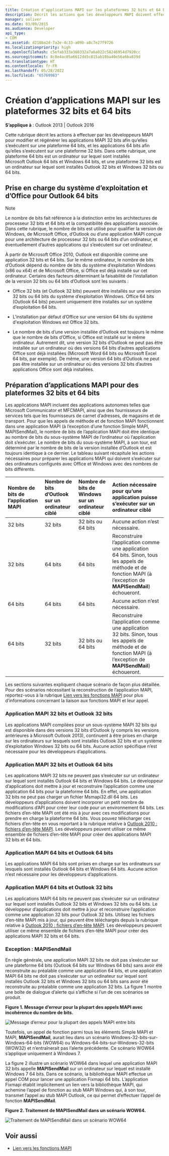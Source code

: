 ```yaml
---
title: Création d’applications MAPI sur les plateformes 32 bits et 64 bits
description: Décrit les actions que les développeurs MAPI doivent effectuer pour modifier et reconstruire les applications MAPI 32 bits à exécuter sur une plate-forme 64 bits et les applications 64 bits à exécuter sur une plate-forme 32 bits.
manager: soliver
ms.date: 03/09/2015
ms.audience: Developer
api_type:
- COM
ms.assetid: d218ba2d-7a2e-4c33-a09b-a8c7e27f9726
ms.localizationpriority: high
ms.openlocfilehash: c5efab333a360332a7a6a022c58246954d7920cc
ms.sourcegitcommit: 8c8e4ac05a6612dd5c815ab18ba40e56a6ba839d
ms.translationtype: HT
ms.contentlocale: fr-FR
ms.lasthandoff: 05/28/2022
ms.locfileid: "65769983"
---
```

# <a name="building-mapi-applications-on-32-bit-and-64-bit-platforms"></a>Création d’applications MAPI sur les plateformes 32 bits et 64 bits

**S’applique à** : Outlook 2013 | Outlook 2016 
  
Cette rubrique décrit les actions à effectuer par les développeurs MAPI pour modifier et régénérer les applications MAPI 32 bits afin qu’elles s’exécutent sur une plateforme 64 bits, et les applications 64 bits afin qu’elles s’exécutent sur une plateforme 32 bits. Dans cette rubrique, une plateforme 64 bits est un ordinateur sur lequel sont installés Microsoft Outlook 64 bits et Windows 64 bits, et une plateforme 32 bits est un ordinateur sur lequel sont installés Outlook 32 bits et Windows 32 bits ou 64 bits. 
  
## <a name="operating-system-and-office-support-for-64-bit-outlook"></a>Prise en charge du système d’exploitation et d’Office pour Outlook 64 bits

> [!NOTE]
> Le nombre de bits fait référence à la distinction entre les architectures de processeur 32 bits et 64 bits et la compatibilité des applications associée. Dans cette rubrique, le nombre de bits est utilisé pour qualifier la version de Windows, de Microsoft Office, d’Outlook ou d’une application MAPI conçue pour une architecture de processeur 32 bits ou 64 bits d’un ordinateur, et éventuellement d’autres applications qui s’exécutent sur cet ordinateur. 
  
À partir de Microsoft Office 2010, Outlook est disponible comme une application 32 bits et 64 bits. Sur le même ordinateur, le nombre de bits d’Outlook dépend du nombre de bits du système d’exploitation Windows (x86 ou x64) et de Microsoft Office, si Office est déjà installé sur cet ordinateur. Certains des facteurs déterminant la faisabilité de l’installation de la version 32 bits ou 64 bits d’Outlook sont les suivants :
  
- Office 32 bits (et Outlook 32 bits) peuvent être installés sur une version 32 bits ou 64 bits du système d’exploitation Windows. Office 64 bits (Outlook 64 bits) peuvent uniquement être installés sur un système d’exploitation 64 bits.
    
- L'installation par défaut d’Office sur une version 64 bits du système d'exploitation Windows est Office 32 bits.
    
- Le nombre de bits d’une version installée d’Outlook est toujours le même que le nombre de bits d’Office, si Office est installé sur le même ordinateur. Autrement dit, une version 32 bits d’Outlook ne peut pas être installée sur un ordinateur où des versions 64 bits d’autres applications Office sont déjà installées (Microsoft Word 64 bits ou Microsoft Excel 64 bits, par exemple). De même, une version 64 bits d’Outlook ne peut pas être installée sur un ordinateur où des versions 32 bits d’autres applications Office sont déjà installées.
    
## <a name="preparing-mapi-applications-for-32-bit-and-64-bit-platforms"></a>Préparation d’applications MAPI pour des plateformes 32 bits et 64 bits

Les applications MAPI incluent des applications autonomes telles que Microsoft Communicator et MFCMAPI, ainsi que des fournisseurs de services tels que les fournisseurs de carnet d’adresses, de magasins et de transport. Pour que les appels de méthode et de fonction MAPI fonctionnent dans une application MAPI (à l’exception d’une fonction Simple MAPI, MAPISendMail), le nombre de bits de l’application MAPI doit être identique au nombre de bits du sous-système MAPI de l’ordinateur où l’application doit s’exécuter. Le nombre de bits du sous-système MAPI, à son tour, est déterminé par le nombre de bits de la version installée d’Outlook et est toujours identique à ce dernier. Le tableau suivant récapitule les actions nécessaires pour préparer les applications MAPI qui doivent s’exécuter sur des ordinateurs configurés avec Office et Windows avec des nombres de bits différents.
  
|Nombre de bits de l’application MAPI|Nombre de bits d’Outlook sur un ordinateur ciblé|Nombre de bits de Windows sur un ordinateur ciblé|Action nécessaire pour qu’une application puisse s’exécuter sur un ordinateur ciblé|
|:-----|:-----|:-----|:-----|
|32 bits  <br/> |32 bits  <br/> |32 bits ou 64 bits  <br/> |Aucune action n’est nécessaire. |
|32 bits  <br/> |64 bits  <br/> |64 bits  <br/> |Reconstruire l’application comme une application 64 bits. Sinon, tous les appels de méthode et de fonction MAPI (à l’exception de **MAPISendMail**) échoueront. |
|64 bits  <br/> |64 bits  <br/> |64 bits  <br/> |Aucune action n’est nécessaire. |
|64 bits  <br/> |32 bits  <br/> |32 bits ou 64 bits  <br/> |Reconstruire l’application comme une application 32 bits. Sinon, tous les appels de méthode et de fonction MAPI (à l’exception de **MAPISendMail**) échoueront. |
   
Les sections suivantes expliquent chaque scénario de façon plus détaillée. Pour des scénarios nécessitant la reconstruction de l’application MAPI, reportez-vous à la rubrique [Lien vers les fonctions MAPI](how-to-link-to-mapi-functions.md) pour plus d’informations concernant la liaison aux fonctions MAPI et leur appel. 
  
### <a name="32-bit-mapi-application-and-32-bit-outlook"></a>Application MAPI 32 bits et Outlook 32 bits

Les applications MAPI compilées pour un sous-système MAPI 32 bits qui est disponible dans des versions 32 bits d’Outlook (y compris les versions antérieures à Microsoft Outlook 2013), continuent à être prises en charge sur les ordinateurs sur lesquels sont installés Outlook 32 bits et un système d’exploitation Windows 32 bits ou 64 bits. Aucune action spécifique n’est nécessaire pour les développeurs d’applications.
  
### <a name="32-bit-mapi-application-and-64-bit-outlook"></a>Application MAPI 32 bits et Outlook 64 bits

Les applications MAPI 32 bits ne peuvent pas s’exécuter sur un ordinateur sur lequel sont installés Outlook 64 bits et Windows 64 bits. Le développeur d’applications doit mettre à jour et reconstruire l’application comme une application 64 bits pour la plateforme 64 bits. En effet, une application 32 bits ne peut pas charger un fichier Msmapi32.dll 64 bits. Les développeurs d’applications doivent incorporer un petit nombre de modifications d’API pour créer leur code pour un environnement 64 bits. Les fichiers d’en-tête MAPI ont été mis à jour avec ces modifications pour prendre en charge la plateforme 64 bits. Vous pouvez télécharger ces fichiers d’en-tête en vous reportant à la rubrique relative à [Outlook 2010 : fichiers d’en-tête MAPI](https://www.microsoft.com/downloads/details.aspx?FamilyID=f8d01fc8-f7b5-4228-baa3-817488a66db1). Les développeurs peuvent utiliser ce même ensemble de fichiers d’en-tête MAPI pour créer des applications MAPI 32 bits et 64 bits.
  
### <a name="64-bit-mapi-application-and-64-bit-outlook"></a>Application MAPI 64 bits et Outlook 64 bits

Les applications MAPI 64 bits sont prises en charge sur les ordinateurs sur lesquels sont installés Outlook 64 bits et Windows 64 bits. Aucune action n’est nécessaire pour les développeurs d’applications.
  
### <a name="64-bit-mapi-application-and-32-bit-outlook"></a>Application MAPI 64 bits et Outlook 32 bits

Les applications MAPI 64 bits ne peuvent pas s’exécuter sur un ordinateur sur lequel sont installés Outlook 32 bits et Windows 32 bits ou 64 bits. Le développeur d’applications doit mettre à jour et reconstruire l’application comme une application 32 bits pour Outlook 32 bits. Utilisez les fichiers d’en-tête MAPI mis à jour, qui peuvent être téléchargés depuis la rubrique relative à [Outlook 2010 : fichiers d’en-tête MAPI](https://www.microsoft.com/downloads/details.aspx?FamilyID=f8d01fc8-f7b5-4228-baa3-817488a66db1). Les développeurs peuvent utiliser ce même ensemble de fichiers d’en-tête MAPI pour créer des applications MAPI 32 bits et 64 bits.
  
### <a name="exception-mapisendmail"></a>Exception : MAPISendMail

En règle générale, une application MAPI 32 bits ne doit pas s’exécuter sur une plateforme 64 bits (Outlook 64 bits sur Windows 64 bits) sans avoir été reconstruite au préalable comme une application 64 bits, et une application MAPI 64 bits ne doit pas s’exécuter sur un ordinateur sur lequel sont installés Outlook 32 bits et Windows 32 bits ou 64 bits sans avoir été reconstruite au préalable comme une application 32 bits. La figure 1 montre une boîte de dialogue d’alerte qui s’affiche si l’un de ces scénarios se produit.
  
**Figure 1. Message d’erreur pour la plupart des appels MAPI avec incohérence du nombre de bits.**

![Message d’erreur pour la plupart des appels MAPI entre bits](media/738905fb-57ae-4af7-b54b-a1676c80d3c3.JPG "Message d’erreur pour la plupart des appels MAPI avec incohérence du nombre de bits")
  
Toutefois, un appel de fonction parmi tous les éléments Simple MAPI et MAPI, **MAPISendMail**, aurait lieu dans un scénario Windows-32-bits-sur-Windows-64-bits (WOW64) ou Windows-64-bits-sur-Windows-32-bits (WOW32) et n’entraînerait pas l’alerte précédente. Ce scénario WOW64 s’applique uniquement à Windows 7. 

La figure 2 illustre un scénario WOW64 dans lequel une application MAPI 32 bits appelle **MAPISendMail** sur un ordinateur sur lequel est installé Windows 7 64 bits. Dans ce scénario, la bibliothèque MAPI effectue un appel COM pour lancer une application Fixmapi 64 bits. L’application Fixmapi établit implicitement un lien vers la bibliothèque MAPI, qui achemine l’appel de fonction au stub MAPI Windows qui, à son tour, transmet l’appel au stub MAPI Outlook, ce qui permet d’effectuer l’appel de fonction **MAPISendMail**. 
  
**Figure 2. Traitement de MAPISendMail dans un scénario WOW64.**

![Traitement de MAPISendMail dans un scénario WOW64](media/346ba974-4844-4b64-9dd1-d0f829ab99b3.gif "Traitement de MAPISendMail dans un scénario WOW64")
  
## <a name="see-also"></a>Voir aussi

- [Lien vers les fonctions MAPI](how-to-link-to-mapi-functions.md)

